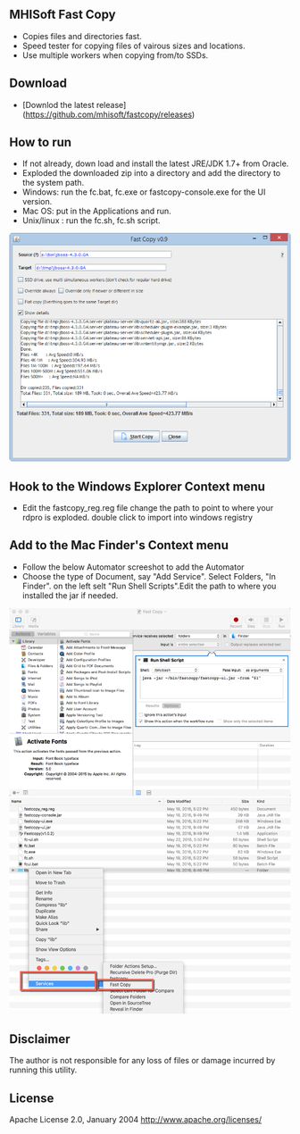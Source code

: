 ## MHISoft Fast Copy

* Copies files and directories fast.
* Speed tester for copying files of vairous sizes and locations. 
* Use multiple workers when copying from/to SSDs. 


## Download

- [Downlod the latest release] (https://github.com/mhisoft/fastcopy/releases)

## How to run

* If not already, down load and install the latest JRE/JDK 1.7+ from Oracle.
* Exploded the downloaded zip into a directory and add the directory to the system path. 
* Windows: run the fc.bat, fc.exe or  fastcopy-console.exe for the UI version. 
* Mac OS: put in the Applications and run.
* Unix/linux : run the fc.sh, fc.sh script.


![Screenshot](doc/screenshot1.png "screenshot")



## Hook to the Windows Explorer Context menu
- Edit the fastcopy_reg.reg file change the path to point to where your rdpro is exploded.
double click to import into windows registry


## Add to the Mac Finder's Context menu 
* Follow the below Automator screeshot to add the Automator
* Choose the type of Document, say "Add Service". Select Folders, "In Finder". on the left selt "Run Shell Scripts".Edit the path to where you installed the jar if needed. 

 ![screen shot](doc/fastcopy-automator-setup.png "Add to the Mac Finder's Context menu")
 ![screen shot](doc/fastcopy%20context%20menu.png "Context Men->Services")


## Disclaimer
The author is not responsible for any loss of files or damage incurred by running this utility.

## License
Apache License 2.0, January 2004 http://www.apache.org/licenses/
